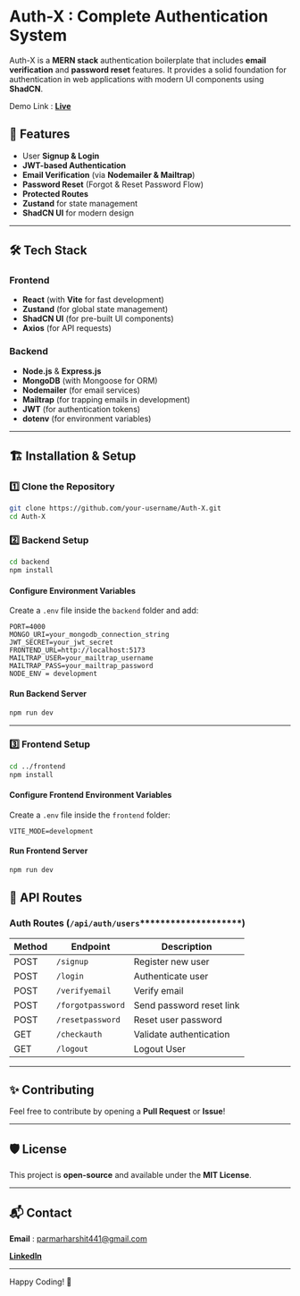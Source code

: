 # Auth-X : Complete Authentication System

Auth-X is a **MERN stack** authentication boilerplate that includes **email verification** and **password reset** features. It provides a solid foundation for authentication in web applications with modern UI components using **ShadCN**.

Demo Link : [**Live**](https://auth-x-xoo5.onrender.com)

## 🚀 Features

- User **Signup & Login**
- **JWT-based Authentication**
- **Email Verification** (via **Nodemailer & Mailtrap**)
- **Password Reset** (Forgot & Reset Password Flow)
- **Protected Routes**
- **Zustand** for state management
- **ShadCN UI** for modern design

---

## 🛠️ Tech Stack

### **Frontend**

- **React** (with **Vite** for fast development)
- **Zustand** (for global state management)
- **ShadCN UI** (for pre-built UI components)
- **Axios** (for API requests)

### **Backend**

- **Node.js** & **Express.js**
- **MongoDB** (with Mongoose for ORM)
- **Nodemailer** (for email services)
- **Mailtrap** (for trapping emails in development)
- **JWT** (for authentication tokens)
- **dotenv** (for environment variables)

---

## 🏗️ Installation & Setup

### **1️⃣ Clone the Repository**

```sh
git clone https://github.com/your-username/Auth-X.git
cd Auth-X
```

### **2️⃣ Backend Setup**

```sh
cd backend
npm install
```

#### **Configure Environment Variables**

Create a `.env` file inside the `backend` folder and add:

```env
PORT=4000
MONGO_URI=your_mongodb_connection_string
JWT_SECRET=your_jwt_secret
FRONTEND_URL=http://localhost:5173
MAILTRAP_USER=your_mailtrap_username
MAILTRAP_PASS=your_mailtrap_password
NODE_ENV = development
```

#### **Run Backend Server**

```sh
npm run dev
```

---

### **3️⃣ Frontend Setup**

```sh
cd ../frontend
npm install
```

#### **Configure Frontend Environment Variables**

Create a `.env` file inside the `frontend` folder:

```env
VITE_MODE=development
```

#### **Run Frontend Server**

```sh
npm run dev
```



## 📌 API Routes

### **Auth Routes (********`/api/auth/users`********\*\*\*\*\*\*\*\*\*\*\*\*\*\*\*\*\*\*\*\*)**

| Method | Endpoint           | Description              |
| ------ | ------------------ | ------------------------ |
| POST   | `/signup`          | Register new user        |
| POST   | `/login`           | Authenticate user        |
| POST   | `/verifyemail`     | Verify email             |
| POST   | `/forgotpassword` | Send password reset link |
| POST   | `/resetpassword`  | Reset user password      |
| GET    | `/checkauth`       | Validate authentication  |
| GET    | `/logout`          | Logout User              |
---


## ✨ Contributing

Feel free to contribute by opening a **Pull Request** or **Issue**!

---

## 🛡️ License

This project is **open-source** and available under the **MIT License**.

---

## 📬 Contact

**Email** : parmarharshit441@gmail.com

[**LinkedIn**](https://www.linkedin.com/in/harshit-parmar-47253b282)

---

Happy Coding! 🚀

